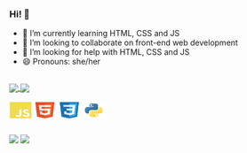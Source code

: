 ### Hi! 👋


- 🌱 I’m currently learning HTML, CSS and JS
- 👯 I’m looking to collaborate on front-end web development
- 🤔 I’m looking for help with HTML, CSS and JS
- 😄 Pronouns: she/her

##

<a href="https://github.com/maira-costa">
  <img align="center" height="180rem" src="https://github-readme-stats.vercel.app/api?username=maira-costa&show_icons=true&theme=radical">
</a>
<a href="https://github.com/maira-costa">
  <img align="center" height="180rem" src="https://github-readme-stats.vercel.app/api/top-langs/?username=reisdev&layout=compact&theme=radical">
</a>

<div style="display: inline_block"><br>
  <img align="center" alt="Js" height="30" width="40" src="https://raw.githubusercontent.com/devicons/devicon/master/icons/javascript/javascript-plain.svg">
  <img align="center" alt="HTML" height="30" width="40" src="https://raw.githubusercontent.com/devicons/devicon/master/icons/html5/html5-original.svg">
  <img align="center" alt="CSS" height="30" width="40" src="https://raw.githubusercontent.com/devicons/devicon/master/icons/css3/css3-original.svg">
  <img align="center" alt="Python" height="30" width="40" src="https://raw.githubusercontent.com/devicons/devicon/master/icons/python/python-original.svg">
 </div>
  
  ##
 
<div> 
  <a href = "mailto:mairaccst@gmail.com"><img src="https://img.shields.io/badge/-Gmail-%23333?style=for-the-badge&logo=gmail&logoColor=white" target="_blank"></a>
  <a href="https://www.linkedin.com/in/ma%C3%ADra-costa-a6a00421b/" target="_blank"><img src="https://img.shields.io/badge/-LinkedIn-%230077B5?style=for-the-badge&logo=linkedin&logoColor=white" target="_blank"></a> 
</div>
